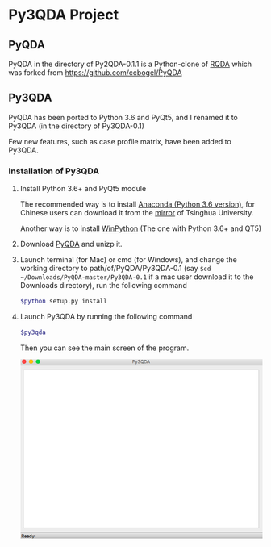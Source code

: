 # Py3QDA Project



## PyQDA

PyQDA in the directory of Py2QDA-0.1.1 is a Python-clone of [RQDA](http://rqda.r-forge.r-project.org/) which was forked from https://github.com/ccbogel/PyQDA



## Py3QDA

PyQDA has been ported to Python 3.6 and PyQt5, and I renamed it to Py3QDA (in the directory of Py3QDA-0.1)



Few new features, such as case profile matrix, have been added to Py3QDA.



### Installation of Py3QDA

1. Install Python 3.6+ and PyQt5 module

   The recommended way is to install [Anaconda (Python 3.6 version)](https://www.anaconda.com/download), for Chinese users can download it from the [mirror](https://mirrors.tuna.tsinghua.edu.cn/anaconda/archive/) of Tsinghua University.

   Another way is to install [WinPython](http://winpython.github.io/) (The one with Python 3.6+ and QT5)

2. Download [PyQDA](https://github.com/Ronggui/PyQDA/archive/master.zip) and unizp it.

3. Launch terminal (for Mac) or cmd (for Windows), and change the working directory to path/of/PyQDA/Py3QDA-0.1 (say ```$cd ~/Downloads/PyQDA-master/Py3QDA-0.1``` if a mac user download it to the Downloads directory), run the following command

   ```bash
   $python setup.py install
   ```

4. Launch Py3QDA by running the following command

   ```bash
   $py3qda
   ```
   Then you can see the main screen of the program.

   ![Py3QDA](Py3QDA.png)

